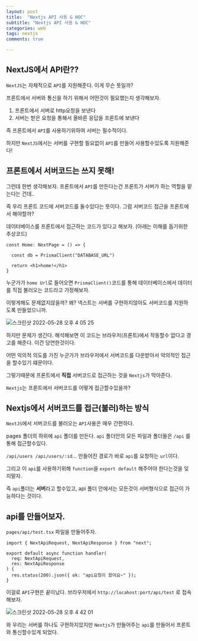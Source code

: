 ```yaml
---
layout: post
title:  "Nextjs API 사용 & HOC"
subtitle: "Nextjs API 사용 & HOC"
categories: web
tags: nextjs
comments: true

---
```


## NextJS에서 API란??

`NextJS`는 자체적으로 `API`를 지원해준다. 이게 무슨 뜻일까?

프론트에서 서버와 통신을 하기 위해서 어떤것이 필요했는지 생각해보자.

1. 프론트에서 서버로 http요청을 보낸다
2. 서버는 받은 요청을 통해서 올바른 응답을 프론트에 보낸다
   
즉 프론트에서 `API`를 사용하기위하여 서버는 필수적이다. 

하지만 `NextJS`에서는 서버를 구현할 필요없이 `API`를 만들어 사용할수있도록 지원해준다! 

## 프론트에서 서버코드는 쓰지 못해!

그런데 한번 생각해보자. 프론트에서 `API`를 만든다는건 프론트가 서버가 하는 역할을 맡는다는 건데..

즉 우리 프론트 코드에 서버코드를 둘수있다는 뜻이다. 그럼 서버코드 접근을 프론트에서 해야할까? 

데이터베이스를 프론트에서 접근하는 코드가 있다고 해보자. (아래는 이해를 돕기위한 추상코드)

```
const Home: NextPage = () => {

  const db = PrismaClient("DATABASE_URL")

  return <h1>home!</h1>
}
```

누군가가 `home Url`로 들어오면 `PrismaClient()`코드를 통해 데이터베이스에서 데이터를 직접 불러오는 코드라고 가정해보자.

이렇게해도 문제없지않을까? 왜? 넥스트는 서버를 구현하지않아도 서버코드를 지원하도록 만들었으니까.

![스크린샷 2022-05-28 오후 4 05 25](https://user-images.githubusercontent.com/56789064/170814613-445c785a-8714-41ee-96f8-2f89742866a4.png)

하지만 문제가 생긴다. 해석해보면 이 코드는 브라우저(프론트)에서 작동할수 없다고 경고를 해준다. 이건 당연한것이다.

어떤 악의적 의도를 가진 누군가가 브라우저에서 서버코드를 다운받아서 악의적인 접근을 할수있기 떄문이다.

그렇기때문에 프론트에서 **직접** 서버코드로 접근하는 것을 `Nextjs`가 막아준다. 

`Nextjs`는 프론트에서 서버코드를 어떻게 접근할수있을까?

## Nextjs에서 서버코드를 접근(불러)하는 방식

`NextJS`에서 서버코드를 불러오는 `API`사용은 매우 간편하다. 

pages 폴더의 하위에 `api` 폴더를 만든다. `api` 폴더안의 모든 파일과 폴더들은 `/api` 를 통해 접근할수있다.

`/api/users /api/users/:id`... 만들어진 경로가 바로 `api`를 요청하는 `url`이다.

그리고 이 `api`를 사용하기위해 `function`을 `export default` 해주어야 한다는것을 잊지말자.

즉 `api`폴더는 **서버**라고 할수있고, api 폴더 안에서는 모든것이 서버형식으로 접근이 가능하다는 것이다.

## api를 만들어보자.

`pages/api/test.tsx` 파일을 만들어주자. 

```
import { NextApiRequest, NextApiResponse } from "next";

export default async function handler(
  req: NextApiRequest,
  res: NextApiResponse
) {
  res.status(200).json({ ok: "api요청이 왔어요~" });
}
```
이걸로 `API`구현은 끝이났다. 브라우저에서 `http://locahost:port/api/test` 로 접속해보자.

![스크린샷 2022-05-28 오후 4 42 01](https://user-images.githubusercontent.com/56789064/170815878-4e8929cd-83e9-4154-8891-1ddae2e07164.png)

와 우리는 서버를 하나도 구현하지았지만 `Nextjs`가 만들어주는 `api`를 만들어서 프론트와 통신할수있게 되었다.